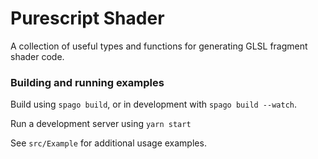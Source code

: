 # Purescript Shader

A collection of useful types and functions for generating GLSL fragment shader code.


### Building and running examples
Build using `spago build`, or in development with `spago build --watch`.

Run a development server using `yarn start`

See `src/Example` for additional usage examples.